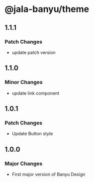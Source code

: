 # @jala-banyu/theme

## 1.1.1

### Patch Changes

- update patch version

## 1.1.0

### Minor Changes

- update link component

## 1.0.1

### Patch Changes

- Update Button style

## 1.0.0

### Major Changes

- First major version of Banyu Design

